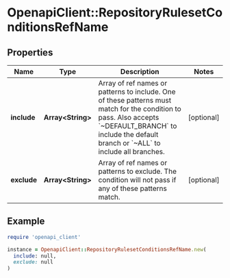 # OpenapiClient::RepositoryRulesetConditionsRefName

## Properties

| Name | Type | Description | Notes |
| ---- | ---- | ----------- | ----- |
| **include** | **Array&lt;String&gt;** | Array of ref names or patterns to include. One of these patterns must match for the condition to pass. Also accepts &#x60;~DEFAULT_BRANCH&#x60; to include the default branch or &#x60;~ALL&#x60; to include all branches. | [optional] |
| **exclude** | **Array&lt;String&gt;** | Array of ref names or patterns to exclude. The condition will not pass if any of these patterns match. | [optional] |

## Example

```ruby
require 'openapi_client'

instance = OpenapiClient::RepositoryRulesetConditionsRefName.new(
  include: null,
  exclude: null
)
```

